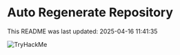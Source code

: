 # Auto Regenerate Repository

This README was last updated: 2025-04-16 11:41:35

 ![TryHackMe](https://tryhackme.com/badge/533634)